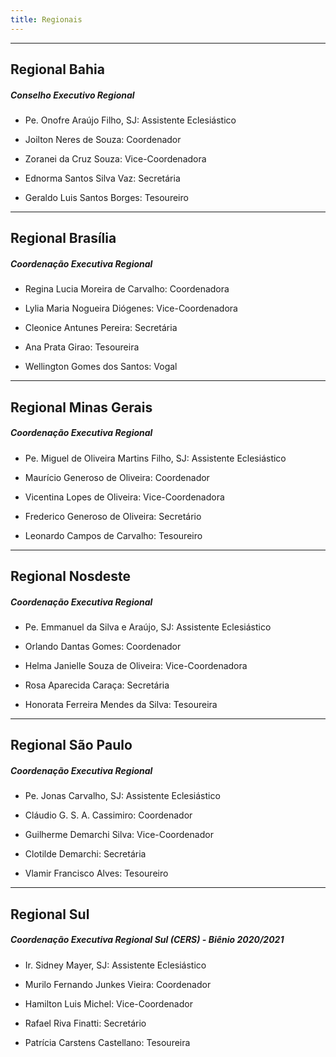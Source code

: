 ```yaml
---
title: Regionais
---
```


<hr>

## Regional Bahia
##### Conselho Executivo Regional

- Pe. Onofre Araújo Filho, SJ: Assistente Eclesiástico

- Joilton Neres de Souza: Coordenador

- Zoranei da Cruz Souza: Vice-Coordenadora

- Ednorma Santos Silva Vaz: Secretária

- Geraldo Luis Santos Borges: Tesoureiro
<hr>

## Regional Brasília
##### Coordenação Executiva Regional

- Regina Lucia Moreira de Carvalho: Coordenadora

- Lylia Maria Nogueira Diógenes: Vice-Coordenadora

- Cleonice Antunes Pereira: Secretária

- Ana Prata Girao: Tesoureira

- Wellington  Gomes dos Santos: Vogal
<hr>

## Regional Minas Gerais
##### Coordenação Executiva Regional

- Pe. Miguel de Oliveira Martins Filho, SJ: Assistente Eclesiástico

- Maurício Generoso de Oliveira: Coordenador

- Vicentina Lopes de Oliveira: Vice-Coordenadora

- Frederico Generoso de Oliveira: Secretário

- Leonardo Campos de Carvalho: Tesoureiro
<hr>

## Regional Nosdeste
##### Coordenação Executiva Regional

- Pe. Emmanuel da Silva e Araújo, SJ: Assistente Eclesiástico

- Orlando Dantas Gomes: Coordenador

- Helma Janielle Souza de Oliveira: Vice-Coordenadora

- Rosa Aparecida Caraça: Secretária

- Honorata Ferreira Mendes da Silva: Tesoureira
<hr>

## Regional São Paulo
##### Coordenação Executiva Regional

- Pe. Jonas Carvalho, SJ: Assistente Eclesiástico

- Cláudio G. S. A. Cassimiro: Coordenador

- Guilherme Demarchi Silva: Vice-Coordenador

- Clotilde Demarchi: Secretária

- Vlamir Francisco Alves: Tesoureiro 
<hr>

## Regional Sul
##### Coordenação Executiva Regional Sul (CERS) - Biênio 2020/2021

- Ir. Sidney Mayer, SJ: Assistente Eclesiástico

- Murilo Fernando Junkes Vieira: Coordenador

- Hamilton Luis Michel: Vice-Coordenador

- Rafael Riva Finatti: Secretário

- Patrícia Carstens Castellano: Tesoureira